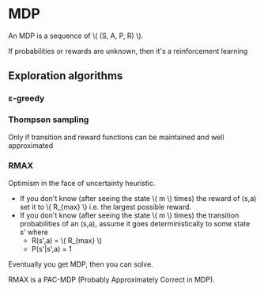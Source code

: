 # MDP

An MDP is a sequence of \\( (S, A, P, R) \\).

If probabilities or rewards are unknown, then it's a reinforcement learning

## Exploration algorithms

### ε-greedy

### Thompson sampling

Only if transition and reward functions can be maintained and well approximated

### RMAX

Optimism in the face of uncertainty heuristic.

- If you don't know (after seeing the state \\( m \\) times) the reward of (s,a) set it to \\( R_{max} \\) i.e. the largest possible reward.
- If you don't know (after seeing the state \\( m \\) times) the transition probabilities of an (s,a), assume it goes deterministically to some state s' where
    - R(s',a) = \\( R_{max} \\)
    - P(s'|s',a) = 1

Eventually you get MDP, then you can solve.

RMAX is a PAC-MDP (Probably Approximately Correct in MDP).
